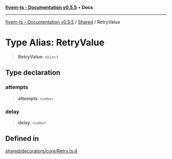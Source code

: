 [**fivem-ts - Documentation v0.5.5**](../../../README.md) • **Docs**

***

[fivem-ts - Documentation v0.5.5](../../../README.md) / [Shared](../README.md) / RetryValue

# Type Alias: RetryValue

> **RetryValue**: `object`

## Type declaration

### attempts

> **attempts**: `number`

### delay

> **delay**: `number`

## Defined in

[shared/decorators/core/Retry.ts:4](https://github.com/Purpose-Dev/fivem-ts/blob/main/src/shared/decorators/core/Retry.ts#L4)
